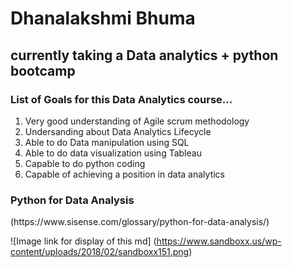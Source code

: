 <h1>Dhanalakshmi Bhuma</h1>
<h2> currently taking a Data analytics + python bootcamp </h2>
<h3> List of Goals for this Data Analytics course...</h3>
<ol>
<li>Very good understanding of Agile scrum methodology</li>
<li>Undersanding about Data Analytics Lifecycle</li>
<li>Able to do Data manipulation using SQL</li>
<li>Able to do data visualization using Tableau</li>
<li>Capable to do python coding </li>
<li>Capable of achieving a position in data analytics</li>
</ol>
<h3>Python for Data Analysis</h3>
(https://www.sisense.com/glossary/python-for-data-analysis/)

![Image link for display of this md] (https://www.sandboxx.us/wp-content/uploads/2018/02/sandboxx151.png)
